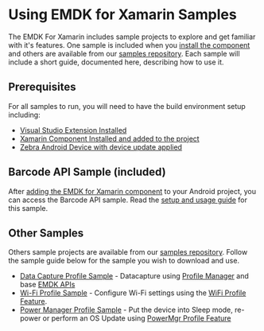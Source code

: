 # Using EMDK for Xamarin Samples
The EMDK For Xamarin includes sample projects to explore and get familiar with it's features. One sample is included when you [install the component](../guide/component/install) and others are available from our [samples repository](https://github.com/EMDK/xamarin-samples). Each sample will include a short guide, documented here, describing how to use it.

## Prerequisites
For all samples to run, you will need to have the build environment setup including:

* [Visual Studio Extension Installed](../guide/vs/setup)
* [Xamarin Component Installed and added to the project](../guide/component/install)
* [Zebra Android Device with device update applied](../guide/deviceupdate)

## Barcode API Sample (included)
After [adding the EMDK for Xamarin component](../guide/component/install) to your Android project, you can access the Barcode API sample. Read the [setup and usage guide](../guide/sample/api-barcode) for this sample.

## Other Samples
Others sample projects are available from our [samples repository](https://github.com/EMDK/xamarin-samples). Follow the sample guide below for the sample you wish to download and use.

* [Data Capture Profile Sample](../guide/sample/profile-datacapture) - Datacapture using [Profile Manager](../guide/profiles/about) and base [EMDK APIs](../guide/reference/EMDKList)
* [Wi-Fi Profile Sample](../guide/sample/profile-wifi) - Configure Wi-Fi settings using the [WiFi Profile Feature](../guide/profiles/wifi).
* [Power Manager Profile Sample](../guide/sample/profile-powermanager) - Put the device into Sleep mode, re-power or perform an OS Update using [PowerMgr Profile Feature](../guide/profiles/power)